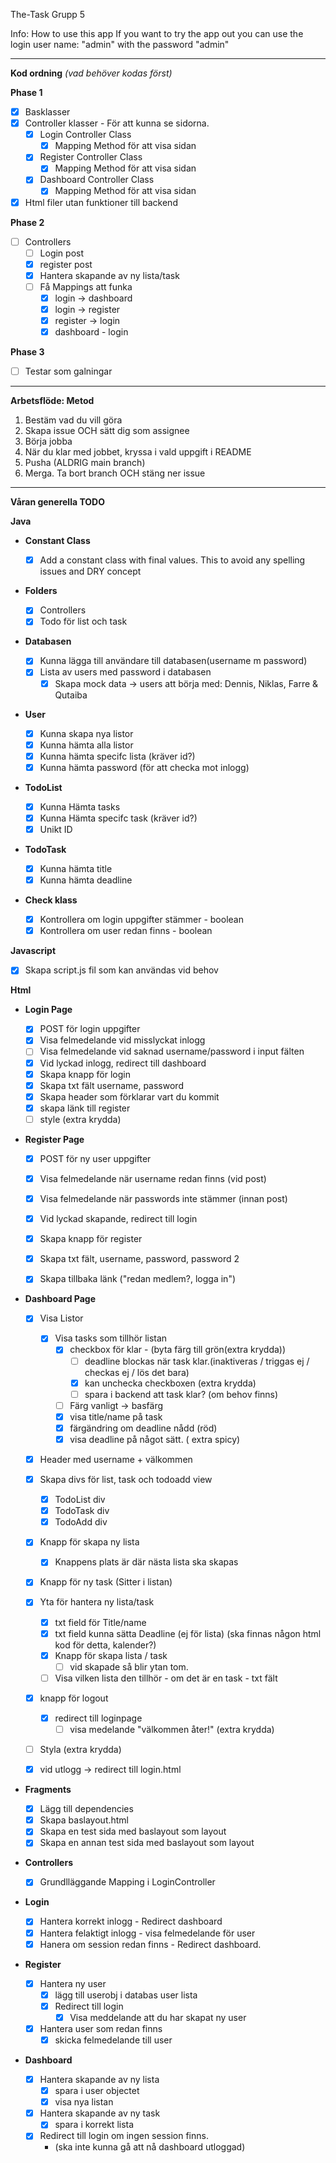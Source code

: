 The-Task Grupp 5

Info:
How to use this app
If you want to try the app out you can use the login user name: "admin" with the password "admin"

_______________________
**Kod ordning** *(vad behöver kodas först)*

**Phase 1**

- [x] Basklasser
- [x] Controller klasser - För att kunna se sidorna.
    - [x] Login Controller Class
        - [x] Mapping Method för att visa sidan
    - [x] Register Controller Class
        - [x] Mapping Method för att visa sidan
    - [x] Dashboard Controller Class
        - [x] Mapping Method för att visa sidan
- [x] Html filer utan funktioner till backend

**Phase 2**

- [ ] Controllers
    - [ ] Login post
    - [x] register post
    - [x] Hantera skapande av ny lista/task
    - [ ] Få Mappings att funka
        - [x] login -> dashboard
        - [x] login -> register
        - [x] register -> login
        - [x] dashboard - login

**Phase 3**

- [ ] Testar som galningar

_______________________

**Arbetsflöde: Metod**

 1. Bestäm vad du vill göra
 2. Skapa issue OCH sätt dig som assignee
 3. Börja jobba
 4. När du klar med jobbet, kryssa i vald uppgift i README
 5. Pusha (ALDRIG main branch)
 6. Merga. Ta bort branch OCH stäng ner issue


_______________________

**Våran generella TODO**

**Java**

- **Constant Class**
  - [x] Add a constant class with final values. This to avoid any spelling issues and DRY concept

- **Folders**

    - [x] Controllers
    - [x] Todo för list och task

- **Databasen**
    - [x] Kunna lägga till användare till databasen(username m password)
    - [x] Lista av users med password i databasen
        - [x] Skapa mock data -> users att börja med: Dennis, Niklas, Farre & Qutaiba

- **User**
    - [x] Kunna skapa nya listor
    - [x] Kunna hämta alla listor
    - [x] Kunna hämta specifc lista (kräver id?)
    - [x] Kunna hämta password (för att checka mot inlogg)

- **TodoList**
    - [x] Kunna Hämta tasks
    - [x] Kunna Hämta specifc task (kräver id?)
    - [x] Unikt ID

- **TodoTask**
    - [x] Kunna hämta title
    - [x] Kunna hämta deadline

- **Check klass**
    - [x] Kontrollera om login uppgifter stämmer - boolean
    - [x] Kontrollera om user redan finns - boolean

**Javascript**
- [x] Skapa script.js fil som kan användas vid behov

**Html**

- **Login Page**
    
    - [x] POST för login uppgifter
    - [x] Visa felmedelande vid misslyckat inlogg
    - [ ] Visa felmedelande vid saknad username/password i input fälten
    - [x] Vid lyckad inlogg, redirect till dashboard
    - [x] Skapa knapp för login
    - [x] Skapa txt fält username, password
    - [x] Skapa header som förklarar vart du kommit
    - [x] skapa länk till register
    - [ ] style (extra krydda)

- **Register Page**
    - [x] POST för ny user uppgifter
    - [x] Visa felmedelande när username redan finns (vid post)
    - [x] Visa felmedelande när passwords inte stämmer (innan post)
    - [x] Vid lyckad skapande, redirect till login
    - [x] Skapa knapp för register
    - [x] Skapa txt fält, username, password, password 2
    - [x] Skapa tillbaka länk ("redan medlem?, logga in")


- **Dashboard Page**
    - [x] Visa Listor
        - [x] Visa tasks som tillhör listan
            - [x] checkbox för klar - (byta färg till grön(extra krydda))
                - [ ] deadline blockas när task klar.(inaktiveras / triggas ej / checkas ej / lös det bara)
                - [x] kan unchecka checkboxen (extra krydda)
                - [ ] spara i backend att task klar? (om behov finns)
            - [ ] Färg vanligt -> basfärg
            - [x] visa title/name på task
            - [x] färgändring om deadline nådd (röd)
            - [x] visa deadline på något sätt. ( extra spicy)
    - [x] Header med username + välkommen
    - [x] Skapa divs för list, task och todoadd view
      - [x] TodoList div
      - [x] TodoTask div 
      - [x] TodoAdd div
    - [x] Knapp för skapa ny lista
        - [x] Knappens plats är där nästa lista ska skapas
    - [x] Knapp för ny task (Sitter i listan)
    - [x] Yta för hantera ny lista/task
        - [x] txt field för Title/name
        - [x] txt field kunna sätta Deadline (ej för lista) (ska finnas någon html kod för detta, kalender?)
        - [x] Knapp för skapa lista / task
            - [ ] vid skapade så blir ytan tom.
        - [ ] Visa vilken lista den tillhör - om det är en task - txt fält
    - [x] knapp för logout
        - [x] redirect till loginpage
            - [ ] visa medelande "välkommen åter!" (extra krydda)
    - [ ] Styla (extra krydda)
    - [x] vid utlogg -> redirect till login.html


- **Fragments**
    - [x] Lägg till dependencies
    - [x] Skapa baslayout.html
    - [x] Skapa en test sida med baslayout som layout
    - [x] Skapa en annan test sida med baslayout som layout

- **Controllers**
    - [x] Grundlläggande Mapping i LoginController

- **Login**
    - [x] Hantera korrekt inlogg - Redirect dashboard
    - [x] Hantera felaktigt inlogg - visa felmedelande för user
    - [x] Hanera om session redan finns - Redirect dashboard.

- **Register**
    - [x] Hantera ny user
        - [x] lägg till userobj i databas user lista
        - [x] Redirect till login
            - [x] Visa meddelande att du har skapat ny user
    - [x] Hantera user som redan finns
        - [x] skicka felmedelande till user

- **Dashboard**
    - [x] Hantera skapande av ny lista
        - [x] spara i user objectet
        - [x] visa nya listan
    - [x] Hantera skapande av ny task
        - [x] spara i korrekt lista
    - [x] Redirect till login om ingen session finns. 
      - (ska inte kunna gå att nå dashboard utloggad)
